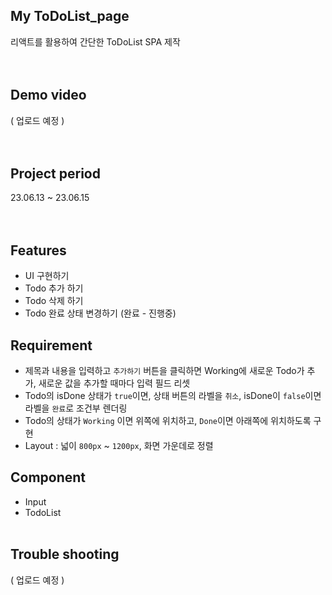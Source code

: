 ## My ToDoList_page

리액트를 활용하여 간단한 ToDoList SPA 제작
<br>
<br>
<br>

## Demo video

( 업로드 예정 )
<br>
<br>
<br>

## Project period

23.06.13 ~ 23.06.15
<br>
<br>
<br>

## Features

- UI 구현하기
- Todo 추가 하기
- Todo 삭제 하기
- Todo 완료 상태 변경하기 (완료 - 진행중)
  <br>

## Requirement

- 제목과 내용을 입력하고 `추가하기` 버튼을 클릭하면 Working에 새로운 Todo가 추가, 새로운 값을 추가할 때마다 입력 필드 리셋
- Todo의 isDone 상태가 `true`이면, 상태 버튼의 라벨을 `취소`, isDone이 `false`이면 라벨을 `완료`로 조건부 렌더링
- Todo의 상태가 `Working` 이면 위쪽에 위치하고, `Done`이면 아래쪽에 위치하도록 구현
- Layout : 넓이 `800px` ~ `1200px`, 화면 가운데로 정렬
  <br>

## Component

- Input
- TodoList
  <br>
  <br>

## Trouble shooting

( 업로드 예정 )
<br>
